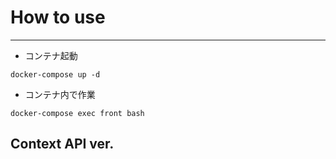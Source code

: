 # How to use

---

- コンテナ起動

```
docker-compose up -d
```

- コンテナ内で作業

```
docker-compose exec front bash
```

## Context API ver.
